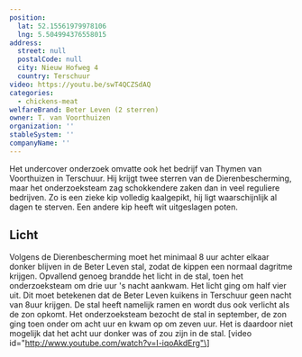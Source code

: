 ```yaml
---
position:
  lat: 52.15561979978106
  lng: 5.504994376558015
address:
  street: null
  postalCode: null
  city: Nieuw Hofweg 4
  country: Terschuur
video: https://youtu.be/swT4QCZSdAQ
categories:
  - chickens-meat
welfareBrand: Beter Leven (2 sterren)
owner: T. van Voorthuizen
organization: ''
stableSystem: ''
companyName: ''
---
```

Het undercover onderzoek omvatte ook het bedrijf van Thymen van Voorthuizen in Terschuur. Hij krijgt twee sterren van de Dierenbescherming, maar het onderzoeksteam zag schokkendere zaken dan in veel reguliere bedrijven. Zo is een zieke kip volledig kaalgepikt, hij ligt waarschijnlijk al dagen te sterven. Een andere kip heeft wit uitgeslagen poten.

## Licht

Volgens de Dierenbescherming moet het minimaal 8 uur achter elkaar donker blijven in de Beter Leven stal, zodat de kippen een normaal dagritme krijgen. Opvallend genoeg brandde het licht in de stal, toen het onderzoeksteam om drie uur 's nacht aankwam. Het licht ging om half vier uit. Dit moet betekenen dat de Beter Leven kuikens in Terschuur geen nacht van 8uur krijgen. De stal heeft namelijk ramen en wordt dus ook verlicht als de zon opkomt. Het onderzoeksteam bezocht de stal in september, de zon ging toen onder om acht uur en kwam op om zeven uur. Het is daardoor niet mogelijk dat het acht uur donker was of zou zijn in de stal. \[video id="http://www.youtube.com/watch?v=I-iqoAkdErg"\]